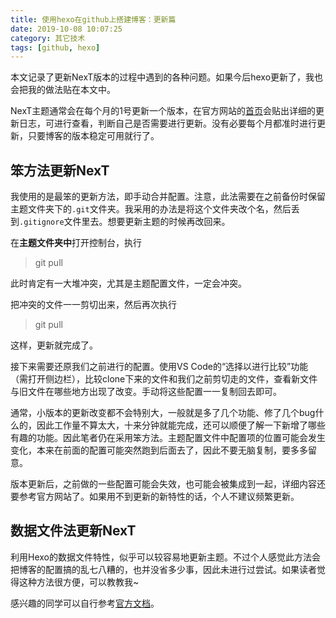 ```yaml
---
title: 使用hexo在github上搭建博客：更新篇
date: 2019-10-08 10:07:25
category: 其它技术
tags: [github, hexo]
---
```


本文记录了更新NexT版本的过程中遇到的各种问题。如果今后hexo更新了，我也会把我的做法贴在本文中。

<!-- more -->

NexT主题通常会在每个月的1号更新一个版本，在官方网站的[首页](https://theme-next.org/)会贴出详细的更新日志，可进行查看，判断自己是否需要进行更新。没有必要每个月都准时进行更新，只要博客的版本稳定可用就行了。

## 笨方法更新NexT
我使用的是最笨的更新方法，即手动合并配置。注意，此法需要在之前备份时保留主题文件夹下的`.git`文件夹。我采用的办法是将这个文件夹改个名，然后丢到`.gitignore`文件里去。想要更新主题的时候再改回来。

在**主题文件夹中**打开控制台，执行
>git pull 

此时肯定有一大堆冲突，尤其是主题配置文件，一定会冲突。

把冲突的文件一一剪切出来，然后再次执行
>git pull 

这样，更新就完成了。

接下来需要还原我们之前进行的配置。使用VS Code的“选择以进行比较”功能（需打开侧边栏），比较clone下来的文件和我们之前剪切走的文件，查看新文件与旧文件在哪些地方出现了改变。手动将这些配置一一复制回去即可。

通常，小版本的更新改变都不会特别大，一般就是多了几个功能、修了几个bug什么的，因此工作量不算太大，十来分钟就能完成，还可以顺便了解一下新增了哪些有趣的功能。因此笔者仍在采用笨方法。主题配置文件中配置项的位置可能会发生变化，本来在前面的配置可能突然跑到后面去了，因此不要无脑复制，要多多留意。

版本更新后，之前做的一些配置可能会失效，也可能会被集成到一起，详细内容还要参考官方网站了。如果用不到更新的新特性的话，个人不建议频繁更新。

## 数据文件法更新NexT
利用Hexo的数据文件特性，似乎可以较容易地更新主题。不过个人感觉此方法会把博客的配置搞的乱七八糟的，也并没省多少事，因此未进行过尝试。如果读者觉得这种方法很方便，可以教教我~

感兴趣的同学可以自行参考[官方文档](https://github.com/theme-next/hexo-theme-next/blob/master/docs/zh-CN/DATA-FILES.md)。
